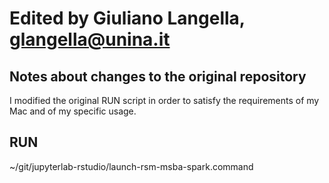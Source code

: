 # Edited by Giuliano Langella, glangella@unina.it

## Notes about changes to the original repository
I modified the original RUN script in order to satisfy the requirements of my Mac and of my specific usage.

## RUN
~/git/jupyterlab-rstudio/launch-rsm-msba-spark.command


